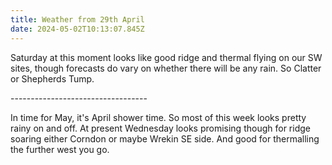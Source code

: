 ```yaml
---
title: Weather from 29th April
date: 2024-05-02T10:13:07.845Z
---
```

Saturday at this moment looks like good ridge and thermal flying on our SW sites, though forecasts do vary on whether there will be any rain.  So Clatter or Shepherds Tump.

\----------------------------------

In time for May, it's April shower time.  So most of this week looks pretty rainy on and off.  At present Wednesday looks promising though for ridge soaring either Corndon or maybe Wrekin SE side.  And good for thermalling the further west you go.